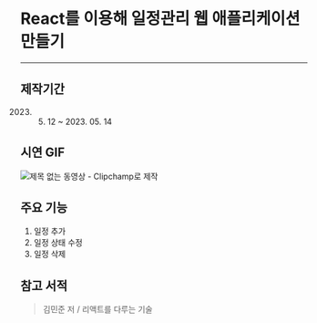 # React를 이용해 일정관리 웹 애플리케이션 만들기

---

## 제작기간

2023. 05. 12 ~ 2023. 05. 14

## 시연 GIF

![제목 없는 동영상 - Clipchamp로 제작](https://github.com/qorals1121/todo-app/assets/109320970/83bc96ce-540e-43d5-81bc-51021edd9a8b)


## 주요 기능
1. 일정 추가 <br/>
2. 일정 상태 수정 <br/>
3. 일정 삭제

## 참고 서적
> 김민준 저 / 리액트를 다루는 기술
